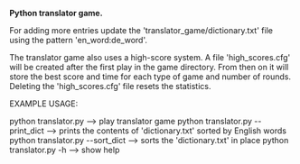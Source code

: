 <strong>Python translator game.</strong>

For adding more entries update the 'translator_game/dictionary.txt' file 
using the pattern 'en_word:de_word'.

The translator game also uses a high-score system. A file 'high_scores.cfg'
will be created after the first play in the game directory. From then on it will
store the best score and time for each type of game and number of rounds.
Deleting the 'high_scores.cfg' file resets the statistics.

EXAMPLE USAGE:

  python translator.py --> play translator game
  python translator.py --print_dict  --> prints the contents of 'dictionary.txt'
                                         sorted by English words
  python translator.py --sort_dict --> sorts the 'dictionary.txt' in place
  python translator.py -h --> show help